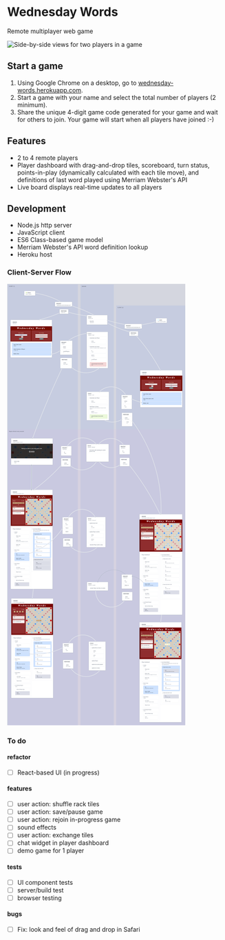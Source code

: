 Wednesday Words
===================================
Remote multiplayer web game

![Side-by-side views for two players in a game](GJplays.gif)

## Start a game
1. Using Google Chrome on a desktop, go to [wednesday-words.herokuapp.com](https://wednesday-words.herokuapp.com/).
2. Start a game with your name and select the total number of players (2 minimum).
3. Share the unique 4-digit game code generated for your game and wait for others to join. Your game will start when all players have joined :-)

## Features
- 2 to 4 remote players
- Player dashboard with drag-and-drop tiles, scoreboard, turn status, points-in-play (dynamically calculated with each tile move), and definitions of last word played using Merriam Webster's API
- Live board displays real-time updates to all players

## Development


- Node.js http server
- JavaScript client
- ES6 Class-based game model
- Merriam Webster's API word definition lookup
- Heroku host

### Client-Server Flow


![Client-Server flow diagram](WednesdayWordsFlowDiagram_crop.png)

### To do

#### refactor
- [ ] React-based UI (in progress)

#### features
- [ ] user action: shuffle rack tiles
- [ ] user action: save/pause game
- [ ] user action: rejoin in-progress game
- [ ] sound effects
- [ ] user action: exchange tiles
- [ ] chat widget in player dashboard
- [ ] demo game for 1 player

#### tests
- [ ] UI component tests
- [ ] server/build test
- [ ] browser testing
 
#### bugs

- [ ] Fix: look and feel of drag and drop in Safari
